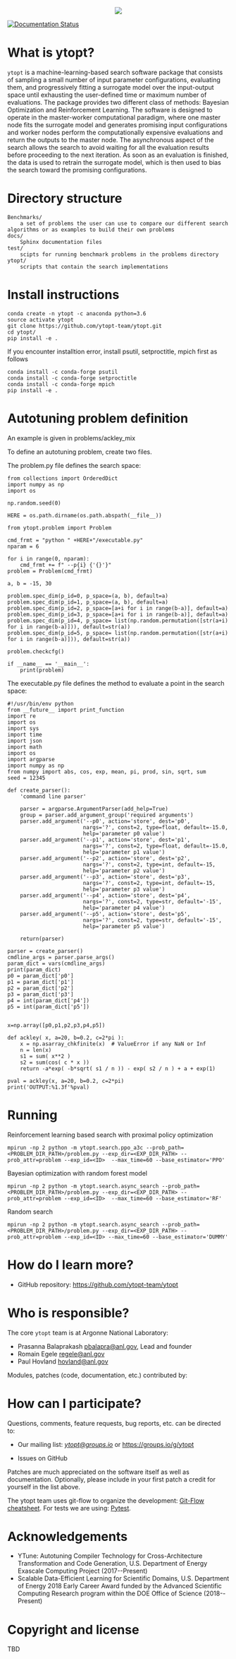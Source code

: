 <p align="center">
<img src="docs/_static/logo/medium.png">
</p>

[![Documentation Status](https://readthedocs.org/projects/ytopt/badge/?version=latest)](https://ytopt.readthedocs.io/en/latest/?badge=latest)

# What is ytopt?
``ytopt`` is a machine-learning-based search software package that consists of sampling a small number of input parameter configurations,
evaluating them, and progressively fitting a surrogate model over the input-output space until exhausting the user-defined time or maximum number of 
evaluations. The package provides two different class of methods: Bayesian Optimization and Reinforcement Learning.
The software is designed to operate in the master-worker computational paradigm, where one master node fits 
the surrogate model and generates promising input configurations and worker nodes perform the computationally expensive evaluations and 
return the outputs to the master node.
The asynchronous aspect of the search allows the search to avoid waiting for all the evaluation results before proceeding to the next iteration. As 
soon as an evaluation is finished, the data is used to retrain the surrogate model, which is then used to bias the search toward the 
promising configurations. 

# Directory structure
```
Benchmarks/	
    a set of problems the user can use to compare our different search algorithms or as examples to build their own problems
docs/	
    Sphinx documentation files
test/
    scipts for running benchmark problems in the problems directory
ytopt/	
    scripts that contain the search implementations  
```

# Install instructions

```
conda create -n ytopt -c anaconda python=3.6
source activate ytopt
git clone https://github.com/ytopt-team/ytopt.git
cd ytopt/
pip install -e .
```

If you encounter installtion error, install psutil, setproctitle, mpich first as follows
```
conda install -c conda-forge psutil
conda install -c conda-forge setproctitle
conda install -c conda-forge mpich
pip install -e .
```
# Autotuning problem definition

An example is given in problems/ackley_mix

To define an autotuning problem, create two files.

The problem.py file defines the search space:

```
from collections import OrderedDict
import numpy as np
import os 

np.random.seed(0)

HERE = os.path.dirname(os.path.abspath(__file__))

from ytopt.problem import Problem

cmd_frmt = "python " +HERE+"/executable.py"
nparam = 6

for i in range(0, nparam):
    cmd_frmt += f" --p{i} {'{}'}"
problem = Problem(cmd_frmt)

a, b = -15, 30

problem.spec_dim(p_id=0, p_space=(a, b), default=a)
problem.spec_dim(p_id=1, p_space=(a, b), default=a)
problem.spec_dim(p_id=2, p_space=[a+i for i in range(b-a)], default=a)
problem.spec_dim(p_id=3, p_space=[a+i for i in range(b-a)], default=a)
problem.spec_dim(p_id=4, p_space= list(np.random.permutation([str(a+i) for i in range(b-a)])), default=str(a))
problem.spec_dim(p_id=5, p_space= list(np.random.permutation([str(a+i) for i in range(b-a)])), default=str(a))

problem.checkcfg()

if __name__ == '__main__':
    print(problem)

```

The executable.py file defines the method to evaluate a point in the search space:
```
#!/usr/bin/env python
from __future__ import print_function
import re
import os
import sys
import time
import json
import math
import os
import argparse
import numpy as np
from numpy import abs, cos, exp, mean, pi, prod, sin, sqrt, sum
seed = 12345

def create_parser():
    'command line parser'
    
    parser = argparse.ArgumentParser(add_help=True)
    group = parser.add_argument_group('required arguments')
    parser.add_argument('--p0', action='store', dest='p0',
                        nargs='?', const=2, type=float, default=-15.0,
                        help='parameter p0 value')
    parser.add_argument('--p1', action='store', dest='p1',
                        nargs='?', const=2, type=float, default=-15.0,
                        help='parameter p1 value')
    parser.add_argument('--p2', action='store', dest='p2',
                        nargs='?', const=2, type=int, default=-15,
                        help='parameter p2 value')
    parser.add_argument('--p3', action='store', dest='p3',
                        nargs='?', const=2, type=int, default=-15,
                        help='parameter p3 value')
    parser.add_argument('--p4', action='store', dest='p4',
                        nargs='?', const=2, type=str, default='-15',
                        help='parameter p4 value')
    parser.add_argument('--p5', action='store', dest='p5',
                        nargs='?', const=2, type=str, default='-15',
                        help='parameter p5 value')

    return(parser)

parser = create_parser()
cmdline_args = parser.parse_args()
param_dict = vars(cmdline_args)
print(param_dict)
p0 = param_dict['p0']
p1 = param_dict['p1']
p2 = param_dict['p2']
p3 = param_dict['p3']
p4 = int(param_dict['p4'])
p5 = int(param_dict['p5'])


x=np.array([p0,p1,p2,p3,p4,p5])

def ackley( x, a=20, b=0.2, c=2*pi ):
    x = np.asarray_chkfinite(x)  # ValueError if any NaN or Inf
    n = len(x)
    s1 = sum( x**2 )
    s2 = sum(cos( c * x ))
    return -a*exp( -b*sqrt( s1 / n )) - exp( s2 / n ) + a + exp(1)

pval = ackley(x, a=20, b=0.2, c=2*pi)
print('OUTPUT:%1.3f'%pval)
```


# Running

Reinforcement learning based search with proximal policy optimization
```
mpirun -np 2 python -m ytopt.search.ppo_a3c --prob_path=<PROBLEM_DIR_PATH>/problem.py --exp_dir=<EXP_DIR_PATH> --prob_attr=problem --exp_id=<ID>  --max_time=60 --base_estimator='PPO' 
```

Bayesian optimization with random forest model
```
mpirun -np 2 python -m ytopt.search.async_search --prob_path=<PROBLEM_DIR_PATH>/problem.py --exp_dir=<EXP_DIR_PATH> --prob_attr=problem --exp_id=<ID>  --max_time=60 --base_estimator='RF' 
```

Random search
```
mpirun -np 2 python -m ytopt.search.async_search --prob_path=<PROBLEM_DIR_PATH>/problem.py --exp_dir=<EXP_DIR_PATH> --prob_attr=problem --exp_id=<ID> --max_time=60 --base_estimator='DUMMY'
```

# How do I learn more?

<!-- * Documentation: https://ytopt.readthedocs.io -->

* GitHub repository: https://github.com/ytopt-team/ytopt


# Who is responsible?

The core ``ytopt`` team is at Argonne National Laboratory:

* Prasanna Balaprakash <pbalapra@anl.gov>, Lead and founder
* Romain Egele <regele@anl.gov>
* Paul Hovland <hovland@anl.gov>

Modules, patches (code, documentation, etc.) contributed by:

# How can I participate?

Questions, comments, feature requests, bug reports, etc. can be directed to:

* Our mailing list: *ytopt@groups.io* or https://groups.io/g/ytopt

* Issues on GitHub

Patches are much appreciated on the software itself as well as documentation.
Optionally, please include in your first patch a credit for yourself in the
list above.

The ytopt team uses git-flow to organize the development: [Git-Flow cheatsheet](https://danielkummer.github.io/git-flow-cheatsheet/). For tests we are using: [Pytest](https://docs.pytest.org/en/latest/).

# Acknowledgements

* YTune: Autotuning Compiler Technology for Cross-Architecture Transformation and Code Generation, U.S. Department of Energy Exascale Computing Project (2017--Present) 
* Scalable Data-Efficient Learning for Scientific Domains, U.S. Department of Energy 2018 Early Career Award funded by the Advanced Scientific Computing Research program within the DOE Office of Science (2018--Present)

# Copyright and license

TBD
